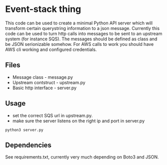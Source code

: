 # Event-stack thing
This code can be used to create a minimal Python API server which will transform certain querystring information to a json message.
Currently this code can be used to turn http calls into messages to be sent to an upstream system (for instance SQS).
The messages should be defined as class and be JSON serionizable somehow. For AWS calls to work you should have AWS cli working and configured credentials.

## Files
* Message class - message.py
* Upstream contstruct - upstream.py
* Basic http interface - server.py

## Usage
- set the correct SQS url in upstream.py.
- make sure the server listens on the right ip and port in server.py

```
python3 server.py
```

## Dependencies
See requirements.txt, currently very much depending on Boto3 and JSON.